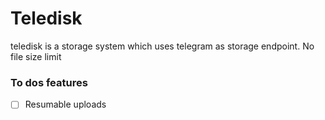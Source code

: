 <h1>
Teledisk
</h1>

<p>teledisk is a storage system which uses telegram as storage endpoint. No file size limit </p>




<h3>To dos features</h3>


- [ ] Resumable uploads
